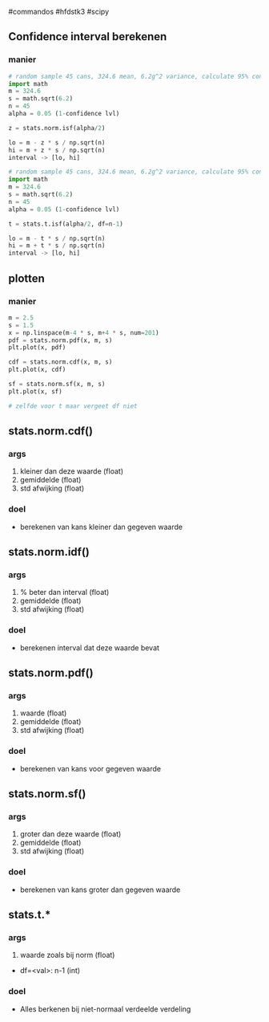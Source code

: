 #commandos #hfdstk3 #scipy
## Confidence interval berekenen
### manier
```py
# random sample 45 cans, 324.6 mean, 6.2g^2 variance, calculate 95% confidence, norm verdeling
import math
m = 324.6
s = math.sqrt(6.2)
n = 45
alpha = 0.05 (1-confidence lvl)

z = stats.norm.isf(alpha/2)

lo = m - z * s / np.sqrt(n)
hi = m + z * s / np.sqrt(n)
interval -> [lo, hi]

# random sample 45 cans, 324.6 mean, 6.2g^2 variance, calculate 95% confidence, not norm verdeling
import math
m = 324.6
s = math.sqrt(6.2)
n = 45
alpha = 0.05 (1-confidence lvl)

t = stats.t.isf(alpha/2, df=n-1)

lo = m - t * s / np.sqrt(n)
hi = m + t * s / np.sqrt(n)
interval -> [lo, hi]
```

## plotten
### manier
```py
m = 2.5
s = 1.5
x = np.linspace(m-4 * s, m+4 * s, num=201)
pdf = stats.norm.pdf(x, m, s)
plt.plot(x, pdf)

cdf = stats.norm.cdf(x, m, s)
plt.plot(x, cdf)

sf = stats.norm.sf(x, m, s)
plt.plot(x, sf)

# zelfde voor t maar vergeet df niet
```

## stats.norm.cdf()
### args
1) kleiner dan deze waarde (float)
2) gemiddelde (float)
3) std afwijking (float)
### doel
- berekenen van kans kleiner dan gegeven waarde


## stats.norm.idf()
### args
1) % beter dan interval (float)
2) gemiddelde (float)
3) std afwijking (float)
### doel
- berekenen interval dat deze waarde bevat

## stats.norm.pdf()
### args
1) waarde (float)
2) gemiddelde (float)
3) std afwijking (float)
### doel
- berekenen van kans voor gegeven waarde

## stats.norm.sf()
### args
1) groter dan deze waarde (float)
2) gemiddelde (float)
3) std afwijking (float)
### doel
- berekenen van kans groter dan gegeven waarde

## stats.t.*
### args
1) waarde zoals bij norm (float)
- df=\<val\>: n-1 (int)
### doel
- Alles berkenen bij niet-normaal verdeelde verdeling